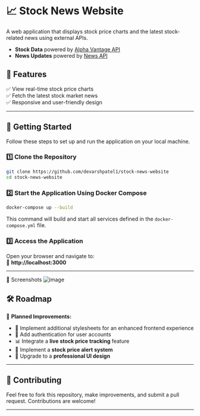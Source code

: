 # 📈 Stock News Website  

A web application that displays stock price charts and the latest stock-related news using external APIs.  

- **Stock Data** powered by [Alpha Vantage API](https://www.alphavantage.co/)  
- **News Updates** powered by [News API](https://newsapi.org/)  

## 🚀 Features  

✅ View real-time stock price charts  
✅ Fetch the latest stock market news  
✅ Responsive and user-friendly design  

---

## 📌 Getting Started  

Follow these steps to set up and run the application on your local machine.

### 1️⃣ Clone the Repository  
```bash
git clone https://github.com/devarshpatel1/stock-news-website
cd stock-news-website
```

### 2️⃣ Start the Application Using Docker Compose  
```bash
docker-compose up --build
```
This command will build and start all services defined in the `docker-compose.yml` file.

### 3️⃣ Access the Application  
Open your browser and navigate to:  
🔗 **http://localhost:3000**

---

📸 Screenshots
![image](https://github.com/user-attachments/assets/73dc7a70-0de4-4db4-8fca-f7bb0fd1e4d4)

## 🛠️ Roadmap  

🚀 **Planned Improvements:**  

- 🎨 Implement additional stylesheets for an enhanced frontend experience  
- 🔐 Add authentication for user accounts  
- 📊 Integrate a **live stock price tracking** feature  
- 📢 Implement a **stock price alert system**  
- 💼 Upgrade to a **professional UI design**  

---

## 🤝 Contributing  

Feel free to fork this repository, make improvements, and submit a pull request. Contributions are welcome!  

---

